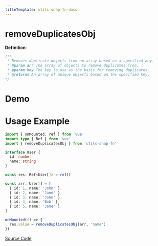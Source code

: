 ```yaml
---
titleTemplate: utils-snap-fn-docs
---
```


# removeDuplicatesObj

**Definition**:

```js
/**
 * Removes duplicate objects from an array based on a specified key.
 * @param arr The array of objects to remove duplicates from.
 * @param key The key to use as the basis for removing duplicates.
 * @returns An array of unique objects based on the specified key.
*/
```

# Demo

<Box>
  <RemoveDuplicatesObjDemo />
</Box>

# Usage Example

```ts
import { onMounted, ref } from 'vue'
import type { Ref } from 'vue'
import { removeDuplicatesObj } from 'utils-snap-fn'

interface User {
  id: number
  name: string
}

const res: Ref<User[]> = ref()

const arr: User[] = [
  { id: 1, name: 'John' },
  { id: 2, name: 'Jane' },
  { id: 3, name: 'John' },
  { id: 4, name: 'Bob' },
  { id: 5, name: 'Jane' },
]

onMounted(() => {
  res.value = removeDuplicatesObj(arr, 'name')
})
```

[Source Code](https://github.com/guxuerui/utils-snap-fn/blob/main/src/playground/array/removeDuplicatesObj.ts)